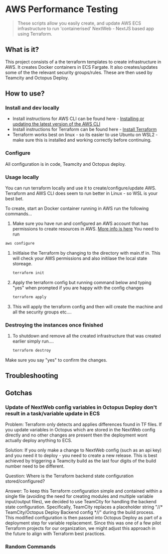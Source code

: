 # AWS Performance Testing

 > These scripts allow you easily create, and update AWS ECS infrastructure to run 'containerised' NextWeb - NextJS based app using Terraform.

## What is it?

This project consists of a the terraform templates to create infrastructure in AWS. It creates Docker containers in ECS Fargate. It also creates/updates some of the the relevant security groups/rules. These are then used by Teamcity and Octopus Deploy.

## How to use?
### Install and dev locally


 - Install instructions for AWS CLI can be found here - [Installing or updating the latest version of the AWS CLI](https://docs.aws.amazon.com/cli/latest/userguide/getting-started-install.html)
 - Install instructions for Terraform can be found here - [Install Terraform](https://developer.hashicorp.com/terraform/tutorials/aws-get-started/install-cli)
 - Terraform works best on linux - so its easier to use Ubuntu on WSL2 - make sure this is installed and working correctly before continuing.

### Configure
All configuration is in code, Teamcity and Octopus deploy.
### Usage locally
You can run terraform locally and use it to create/configure/update AWS. Terraform and AWS CLI does seem to run better in Linux - so WSL is your best bet.

To create, start an Docker container running in AWS run the following commands...
1. Make sure you have run and configured an AWS account that has permissions to create resources in AWS. [More info is here](https://docs.aws.amazon.com/cli/latest/userguide/cli-chap-configure.html) You need to run 
``` bash 
aws configure
```
1. Iniitlaise the Terraform by changing to the directory with main.tf in. This will check your AWS permissions and also initilase the local state storeage.
    ```bash
    terraform init
    ```
1. Apply the terraform config but running command below and typing "yes" when prompted if you are happy with the config changes
    ```bash
    terraform apply
    ```
1. This will apply the terraform config and then will create the machine and all the security groups etc.... 

### Destroying the instances once finished
1. To shutdown and remove all the created infrastructure that was created earlier simply run....
    ```bash
    terraform destroy
    ```
Make sure you say "yes" to confirm the changes.

## Troubleshooting

## Gotchas

### Update of NextWeb config variables in Octopus Deploy don't result in a task/variable update in ECS
Problem:
Terraform only detects and applies differences found in TF files. If you update variables in Octopus which are stored in the NextWeb config directly and no other changes are present then the deployment wont actually deploy anything to ECS. 

Solution:
If you only make a change to NextWeb config (such as an api key) and you need it to deploy - you need to create a new release. This is best achieved by triggering a Teamcity build as the last four digits of the build number need to be different.

Question:
Where is the Terraform backend state configuration stored/configured?

Answer:
To keep this Terraform configuration simple and contained within a single file (avoiding the need for creating modules and multiple variable input/output files), we decided to use TeamCity for handling the backend state configuration. Specifically, TeamCity replaces a placeholder string "//* TeamCity/Octopus Deploy Backend config *//" during the build process. This modified configuration is then passed into Octopus Deploy as part of a deployment step for variable replacement. Since this was one of a few pilot Terraform projects for our organization, we might adjust this approach in the future to align with Terraform best practices.

### Random Commands

